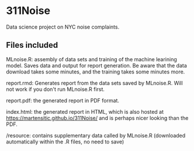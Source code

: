 # 311Noise
Data science project on NYC noise complaints.

## Files included
MLnoise.R:  assembly of data sets and training of the machine learining model.  Saves data and output for report generation.  Be aware that the data download takes some minutes, and the training takes some minutes more.

report.rmd: Generates report from the data sets saved by MLnoise.R.  Will not work if you don't run MLnoise.R first.

report.pdf: the generated report in PDF format.

index.html: the generated report in HTML, which is also hosted at https://martensitic.github.io/311Noise/ and is perhaps nicer looking than the PDF.

/resource: contains supplementary data called by MLnoise.R (downloaded automatically within the .R files, no need to save)
